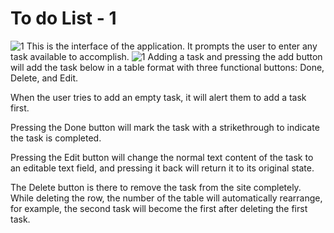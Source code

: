 # To do List - 1

![1]((https://photos.app.goo.gl/GGG1JFadYhGQdDSq7))
This is the interface of the application. It prompts the user to enter any task available to accomplish.
![1]((https://photos.app.goo.gl/GLgogP1E2CXpdgMF9))
Adding a task and pressing the add button will add the task below in a table format with three functional buttons: Done, Delete, and Edit.

When the user tries to add an empty task, it will alert them to add a task first.

Pressing the Done button will mark the task with a strikethrough to indicate the task is completed.

Pressing the Edit button will change the normal text content of the task to an editable text field, and pressing it back will return it to its original state.

The Delete button is there to remove the task from the site completely. While deleting the row, the number of the table will automatically rearrange, for example, the second task will become the first after deleting the first task.

